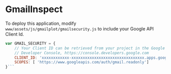 # GmailInspect
To deploy this application, modify `www/assets/js/gmailplot/gmailsecurity.js` to include your Google API Client Id.

```javascript
var GMAIL_SECURITY = {
	// Your Client ID can be retrieved from your project in the Google
	// Developer Console, https://console.developers.google.com
	CLIENT_ID: 'xxxxxxxxxxxx-xxxxxxxxxxxxxxxxxxxxxxxxxxxxxxxx.apps.googleusercontent.com',
	SCOPES: [ 'https://www.googleapis.com/auth/gmail.readonly']
}```
